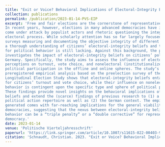 ```yaml
---
title: "Exit or Voice? Behavioral Implications of Electoral-Integrity Beliefs in Germany (peer-reviewed journal article)"
collection: publications
permalink: /publication/2023-01-14-PVS-EIP
excerpt: 'Free and fair elections are the cornerstone of representative democracy.
In recent years, however, elections in many advanced democracies have increasingly
come under attack by populist actors and rhetoric questioning the integrity of the
electoral process. While scholarly attention has so far largely focused on expert
surveys measuring and documenting the objective integrity of different elections,
a thorough understanding of citizens’ electoral-integrity beliefs and their implications
for political behavior is still lacking. Against this background, the present study
investigates the impact of electoral-integrity beliefs on citizens’ political behavior in
Germany. Specifically, the study aims to assess the influence of electoral-integrity
perceptions on turnout, vote choice, and nonelectoral (institutionalized and noninstitutionalized)
political participation in the offline and online spheres. The study’s
preregistered empirical analysis based on the preelection survey of the 2021 German
Longitudinal Election Study shows that electoral-integrity beliefs entail clear implications
for citizens’ turnout and vote choice, while their influence on nonelectoral
behavior is contingent upon the specific type and sphere of political participation.
These findings provide novel insights on the behavioral implications of electoralintegrity
beliefs and extend the (scarce) findings of previous research to (1) a broader
political action repertoire as well as (2) the German context. The empirical evidence
generated comes with far-reaching implications for the general viability of modern
democracies, suggesting that the nexus between electoral-integrity beliefs and political
behavior can be a “triple penalty” or a “double corrective” for representative
democracy.'
date: 2023-01-14
venue: 'Politische Vierteljahresschrift'
paperurl: 'https://link.springer.com/article/10.1007/s11615-022-00403-9'
citation: 'Schnaudt, Christian. 2023. "Exit or Voice? Behavioral Implications of Electoral-Integrity Beliefs in Germany." <i>Politische Vierteljahresschrift</i> 64 (1), 79-105.'
---
```

